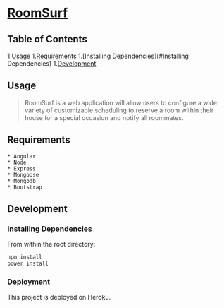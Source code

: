 # [RoomSurf]()

## Table of Contents

1.[Usage](#Usage)
1.[Requirements](#Requirements)
1.[Installing Dependencies](#Installing Dependencies)
1.[Development](#Development)

## Usage

> RoomSurf is a web application will allow users to configure a wide variety of customizable scheduling to reserve a room within their house for a special occasion and notify all roommates.

## Requirements

	* Angular
	* Node
	* Express
	* Mongoose
	* Mongodb
	* Bootstrap

## Development

### Installing Dependencies

From within the root directory:

```sh
npm install
bower install
```

### Deployment

This project is deployed on Heroku.